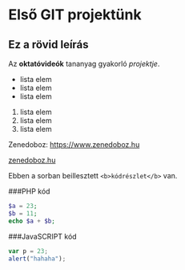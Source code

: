 # Első GIT projektünk
## Ez a rövid leírás

Az **oktatóvideók** tananyag gyakorló *projektje*.

- lista elem
- lista elem
- lista elem


1. lista elem
2. lista elem
3. lista elem

Zenedoboz: https://www.zenedoboz.hu

[zenedoboz.hu](https://www.zenedoboz.hu)

Ebben a sorban beillesztett `<b>kódrészlet</b>` van.

###PHP kód
```php
$a = 23;
$b = 11;
echo $a + $b;
```
###JavaSCRIPT kód
```javascript
var p = 23;
alert("hahaha");
```

